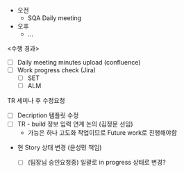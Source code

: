 - 오전
	- SQA Daily meeting
- 오후
	- ...

<수행 경과>
- [ ] Daily meeting minutes upload (confluence)
- [ ] Work progress check (Jira)
	- [ ] SET
	- [ ] ALM

TR 세미나 후 수정요청
- [ ] Decription 템플릿 수정
- [ ] TR - build 정보 입력 연계 논의 (김정문 선임)
	- 가능은 하나 고도화 작업이므로 Future work로 진행해야함
- 현 Story 상태 변경 (윤성민 책임)
	- [ ] (팀장님 승인요청중) 일괄로 in progress 상태로 변경?

